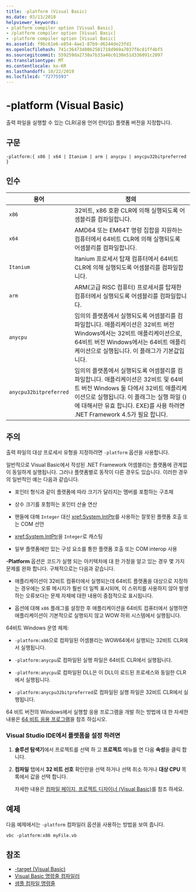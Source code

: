 ```yaml
---
title: -platform (Visual Basic)
ms.date: 03/13/2018
helpviewer_keywords:
- platform compiler option [Visual Basic]
- /platform compiler option [Visual Basic]
- -platform compiler option [Visual Basic]
ms.assetid: f9bc61e6-e854-4ae1-87b9-d6244de23fd1
ms.openlocfilehash: 741c36473d80b2581718d969a7037f6c81ff4bf5
ms.sourcegitcommit: 559259da2738a7b33a46c0130e51d336091c2097
ms.translationtype: MT
ms.contentlocale: ko-KR
ms.lasthandoff: 10/22/2019
ms.locfileid: "72775593"
---
```

# <a name="-platform-visual-basic"></a>-platform (Visual Basic)
출력 파일을 실행할 수 있는 CLR(공용 언어 런타임) 플랫폼 버전을 지정합니다.  
  
## <a name="syntax"></a>구문  
  
```console  
-platform:{ x86 | x64 | Itanium | arm | anycpu | anycpu32bitpreferred }  
```  
  
## <a name="arguments"></a>인수  
  
|용어|정의|  
|---|---|  
|`x86`|32비트, x86 호환 CLR에 의해 실행되도록 어셈블리를 컴파일합니다.|  
|`x64`|AMD64 또는 EM64T 명령 집합을 지원하는 컴퓨터에서 64비트 CLR에 의해 실행되도록 어셈블리를 컴파일합니다.|  
|`Itanium`|Itanium 프로세서 탑재 컴퓨터에서 64비트 CLR에 의해 실행되도록 어셈블리를 컴파일합니다.|  
|`arm`|ARM(고급 RISC 컴퓨터) 프로세서를 탑재한 컴퓨터에서 실행되도록 어셈블리를 컴파일합니다.|  
|`anycpu`|임의의 플랫폼에서 실행되도록 어셈블리를 컴파일합니다. 애플리케이션은 32비트 버전 Windows에서는 32비트 애플리케이션으로, 64비트 버전 Windows에서는 64비트 애플리케이션으로 실행됩니다. 이 플래그가 기본값입니다.|  
|`anycpu32bitpreferred`|임의의 플랫폼에서 실행되도록 어셈블리를 컴파일합니다. 애플리케이션은 32비트 및 64비트 버전 Windows 둘 다에서 32비트 애플리케이션으로 실행됩니다. 이 플래그는 실행 파일 ()에 대해서만 유효 합니다. EXE)를 사용 하려면 .NET Framework 4.5가 필요 합니다.|  
  
## <a name="remarks"></a>주의  
 출력 파일의 대상 프로세서 유형을 지정하려면 `-platform` 옵션을 사용합니다.  
  
 일반적으로 Visual Basic에서 작성된 .NET Framework 어셈블리는 플랫폼에 관계없이 동일하게 실행됩니다. 그러나 플랫폼별로 동작이 다른 경우도 있습니다. 이러한 경우의 일반적인 예는 다음과 같습니다.  
  
- 포인터 형식과 같이 플랫폼에 따라 크기가 달라지는 멤버를 포함하는 구조체  
  
- 상수 크기를 포함하는 포인터 산술 연산  
  
- 핸들에 대해 `Integer` 대신 <xref:System.IntPtr>를 사용하는 잘못된 플랫폼 호출 또는 COM 선언  
  
- <xref:System.IntPtr>을 `Integer`로 캐스팅  
  
- 일부 플랫폼에만 있는 구성 요소를 통한 플랫폼 호출 또는 COM interop 사용  
  
 **-Platform** 옵션은 코드가 실행 되는 아키텍처에 대 한 가정을 알고 있는 경우 몇 가지 문제를 완화 합니다. 구체적으로는 다음과 같습니다.  
  
- 애플리케이션이 32비트 컴퓨터에서 실행되는데 64비트 플랫폼을 대상으로 지정하는 경우에는 오류 메시지가 훨씬 더 일찍 표시되며, 이 스위치를 사용하지 않아 발생하는 오류보다는 문제 자체에 대한 내용이 중점적으로 표시됩니다.  
  
- 옵션에 대해 `x86` 플래그를 설정한 후 애플리케이션을 64비트 컴퓨터에서 실행하면 애플리케이션이 기본적으로 실행되지 않고 WOW 하위 시스템에서 실행됩니다.  
  
 64비트 Windows 운영 체제:  
  
- `-platform:x86`으로 컴파일된 어셈블리는 WOW64에서 실행되는 32비트 CLR에서 실행됩니다.  
  
- `-platform:anycpu`로 컴파일된 실행 파일은 64비트 CLR에서 실행됩니다.  
  
- `-platform:anycpu`로 컴파일된 DLL은 이 DLL이 로드된 프로세스와 동일한 CLR에서 실행됩니다.  
  
- `-platform:anycpu32bitpreferred`로 컴파일된 실행 파일은 32비트 CLR에서 실행됩니다.  
  
 64 비트 버전의 Windows에서 실행할 응용 프로그램을 개발 하는 방법에 대 한 자세한 내용은 [64 비트 응용 프로그램](../../../framework/64-bit-apps.md)을 참조 하십시오.  
  
### <a name="to-set--platform-in-the-visual-studio-ide"></a>Visual Studio IDE에서 플랫폼을 설정 하려면  
  
1. **솔루션 탐색기**에서 프로젝트를 선택 하 고 **프로젝트** 메뉴를 연 다음 **속성**을 클릭 합니다.  
  
2. **컴파일** 탭에서 **32 비트 선호** 확인란을 선택 하거나 선택 취소 하거나 **대상 CPU** 목록에서 값을 선택 합니다.  
  
     자세한 내용은 [컴파일 페이지, 프로젝트 디자이너 (Visual Basic)](/visualstudio/ide/reference/compile-page-project-designer-visual-basic)를 참조 하세요.  
  
## <a name="example"></a>예제  
 다음 예제에서는 `-platform` 컴파일러 옵션을 사용하는 방법을 보여 줍니다.  
  
```console
vbc -platform:x86 myFile.vb  
```  
  
## <a name="see-also"></a>참조

- [-target (Visual Basic)](target.md)
- [Visual Basic 명령줄 컴파일러](index.md)
- [샘플 컴파일 명령줄](sample-compilation-command-lines.md)

